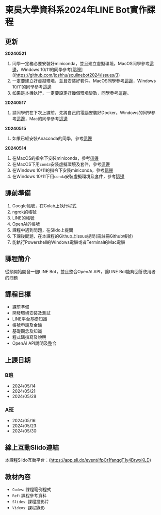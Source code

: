 # 東吳大學資科系2024年LINE Bot實作課程

## 更新
**20240521**
1. 同學一定務必要安裝好miniconda，並且建立虛擬環境，MacOS同學參考[這邊](https://github.com/joshhu/sculinebot2024/issues/1)，Windows 10/11的同學參考[這邊]((https://github.com/joshhu/sculinebot2024/issues/3)
2. 一定要建立好虛擬環境，並且安裝好套件。MacOS同學參考[這邊](https://github.com/joshhu/sculinebot2024/issues/2)，Windows 10/11的同學參考[這邊](https://github.com/joshhu/sculinebot2024/issues/4)
3. 如果是本機執行，一定要設定好幾個環境變數，同學參考[這邊](https://github.com/joshhu/sculinebot2024/issues/8)。

**20240517**
1. 請同學們在下次上課前，先將自己的電腦安裝好Docker。Windows的同學參考[這邊](https://github.com/joshhu/sculinebot2024/issues/6)，Mac的同學參考[這邊](https://github.com/joshhu/sculinebot2024/issues/7)

**20240515**
1. 如果已經安裝Anaconda的同學，參考[這邊](https://github.com/joshhu/sculinebot2024/issues/5)

**20240514**
1. 在MacOS的指令下安裝miniconda，參考[這邊](https://github.com/joshhu/sculinebot2024/issues/1)
2. 在MacOS下用`conda`安裝虛擬環境及套件，參考[這邊](https://github.com/joshhu/sculinebot2024/issues/2)
3. 在Windows 10/11的指令下安裝miniconda，參考[這邊](https://github.com/joshhu/sculinebot2024/issues/3)
4. 在Windows 10/11下用`conda`安裝虛擬環境及套件，參考[這邊](https://github.com/joshhu/sculinebot2024/issues/4)

## 課前準備
1. Google帳號，在Colab上執行程式
2. ngrok的帳號
3. LINE的帳號
4. OpenAI的帳號
5. 課程中遇到問題，在Slido上提問
6. 下課後問題，在本課程的Github上Issue提問(需註冊Github帳號)
7. 能執行Powershell的Windows電腦或者Terminal的Mac電腦

## 課程簡介
從頭開始開發一個LINE Bot，並且整合OpenAI API，讓LINE Bot能夠回答使用者的問題

## 課程目標
- 課前準備
- 開發環境安裝及測試
- LINE平台基礎知識
- 帳號申請及金鑰
- 基礎觀念及知識
- 程式碼撰寫及說明
- OpenAI API說明及整合

## 上課日期
### B班
- 2024/05/14
- 2024/05/21
- 2024/05/28

### A班
- 2024/05/16
- 2024/05/23 
- 2024/05/30

## 線上互動Slido連結
 本課程Slido互動平台：(https://app.sli.do/event/ifpCr1fanqgT1y4BrwxKLD)
 
## 教材內容
- `Codes`: 課程範例程式
- `Ref`: 課程參考資料
- `Slides`: 課程投影片
- `Videos`: 課程錄影
